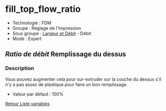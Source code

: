 # fill_top_flow_ratio

* Technologie : FDM
* Groupe : Réglage de l'Impression
* Sous groupe : [Largeur et Débit](../print_settings/print_settings.md#largeur-et-débit) - Débit
* Mode : Expert

## *Ratio de débit* Remplissage du dessus

### Description

Vous pouvez augmenter cela pour sur-extruder sur la couche du dessus s'il n'y a pas assez de plastique pour faire un bon remplissage.

* Valeur par défaut : 100%

[Retour Liste variables](variable_list.md)